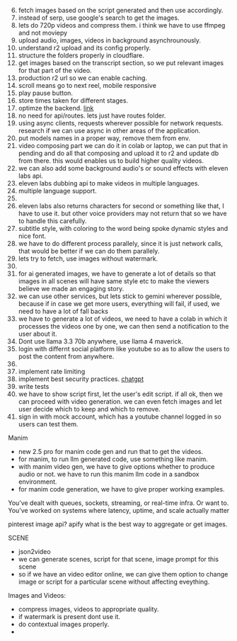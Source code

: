 <!-- 1. api versioning -->
<!-- 2. r2 instead of s3 -->
<!-- 3. use whisper-timestamped instead of openai-whisper -->
<!-- 4. datetime.utcnow is deprected, modify it, also keep some project instruction for next projects.  -->
<!-- 5. since we have to create a factual script, we might need to use gemini flash with search grounding. -->

6. fetch images based on the script generated and then use accordingly.
7. instead of serp, use google's search to get the images.
8. lets do 720p videos and compress them. i think we have to use ffmpeg and not moviepy
9. upload audio, images, videos in background asynchrounously.
10. understand r2 upload and its config properly.
11. structure the folders properly in cloudflare.
    <!-- 12. use groq whisper to get the transcriptions.  -->
    <!-- 13. fix thumbnail image upload issues.  -->
12. get images based on the transcript section, so we put relevant images for that part of the video.
13. production r2 url so we can enable caching.
14. scroll means go to next reel, mobile responsive
15. play pause button.
    <!-- 18. when we click on unmute button on a reel in explore page we are essentially opening a new page right, lets dont do that instead simply unmute and play the audio.  -->
    <!-- 19. we are using groq, gemini clients many where on the code base, do we create once and use it everywhere, would it improve any perf? -->
16. store times taken for different stages.
17. optimze the backend. [link](https://t3.chat/chat/3fe35d86-e144-4081-b9da-9cec19e7c076)
18. no need for api/routes. lets just have routes folder.
19. using async clients, requests wherever possible for network requests. research if we can use async in other areas of the application.
20. put models names in a proper way, remove them from env.
21. video composing part we can do it in colab or laptop, we can put that in pending and do all that composing and upload it to r2 and update db from there. this would enables us to build higher quality videos.
22. we can also add some background audio's or sound effects with eleven labs api.
23. eleven labs dubbing api to make videos in multiple languages.
24. multiple language support.
25.
26. eleven labs also returns characters for second or something like that, I have to use it. but other voice providers may not return that so we have to handle this carefully.
27. subtitle style, with coloring to the word being spoke dynamic styles and nice font.
28. we have to do different process parallely, since it is just network calls, that would be better if we can do them parallely.
29. lets try to fetch, use images without watermark.
30.
31. for ai generated images, we have to generate a lot of details so that images in all scenes will have same style etc to make the viewers believe we made an engaging story.
32. we can use other services, but lets stick to gemini wherever possible, because if in case we get more users, everything will fail, if used, we need to have a lot of fall backs
33. we have to generate a lot of videos, we need to have a colab in which it processes the videos one by one, we can then send a notification to the user about it.
34. Dont use llama 3.3 70b anywhere, use llama 4 maverick.
35. login with differnt social platform like youtube so as to allow the users to post the content from anywhere.
36.
37. implement rate limiting
38. implement best security practices. [chatgpt](https://chatgpt.com/c/68093130-6d70-800a-8658-ba6c5a5e063d)
39. write tests
40. we have to show script first, let the user's edit script. if all ok, then we can proceed with video generation. we can even fetch images and let user decide which to keep and which to remove.
41. sign in with mock account, which has a youtube channel logged in so users can test them.

Manim

- new 2.5 pro for manim code gen and run that to get the videos.
- for manim, to run llm generated code, use something like manim.
- with manim video gen, we have to give options whether to produce audio or not. we have to run this manim llm code in a sandbox environment.
- for manim code generation, we have to give proper working examples.

You’ve dealt with queues, sockets, streaming, or real-time infra. Or want to.
You’ve worked on systems where latency, uptime, and scale actually matter

pinterest image api? apify
what is the best way to aggregate or get images. 

SCENE
- json2video
- we can generate scenes, script for that scene, image prompt for this scene
- so if we have an video editor online, we can give them option to change image or script for a particular scene without affecting eveything.  

Images and Videos:
- compress images, videos to appropriate quality.
- if watermark is present dont use it.
- do contextual images properly.
- 
